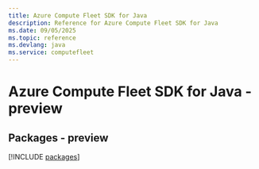 ```yaml
---
title: Azure Compute Fleet SDK for Java
description: Reference for Azure Compute Fleet SDK for Java
ms.date: 09/05/2025
ms.topic: reference
ms.devlang: java
ms.service: computefleet
---
```

# Azure Compute Fleet SDK for Java - preview
## Packages - preview
[!INCLUDE [packages](compute-fleet-index.md)]